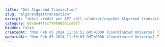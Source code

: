 ```yaml
---
title: "Get Algorand Transaction"
slug: "algorandgettransaction"
excerpt: "<h4>1 credit per API call.</h4><br/><p>Get Algorand transaction by transaction id.</p>"
category: 65a8e44fccf94800381cd6f7
hidden: false
createdAt: "Mon Feb 05 2024 11:38:51 GMT+0000 (Coordinated Universal Time)"
updatedAt: "Mon Feb 05 2024 11:39:03 GMT+0000 (Coordinated Universal Time)"
---
```

